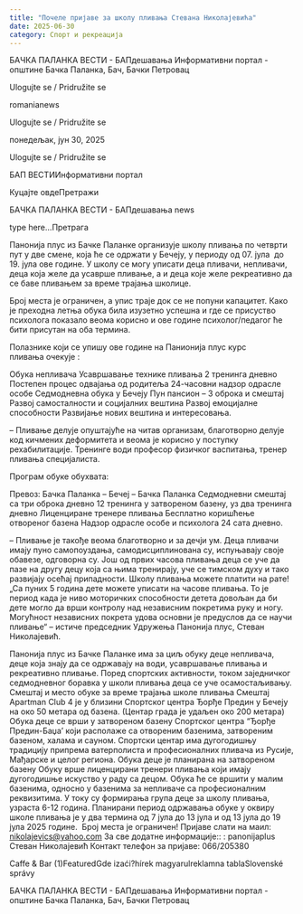 ```yaml
---
title: "Почеле пријаве за школу пливања Стевана Николајевића"
date: 2025-06-30
category: Спорт и рекреација
---
```


БАЧКА ПАЛАНКА ВЕСТИ - БАПдешавања Информативни портал - општине Бачка Паланка, Бач, Бачки Петровац

Ulogujte se / Pridružite se

romanianews

Ulogujte se / Pridružite se

понедељак, јун 30, 2025

Ulogujte se / Pridružite se

БАП ВЕСТИИнформативни портал

Куцајте овдеПретражи

БАЧКА ПАЛАНКА ВЕСТИ - БАПдешавања news

type here...Претрага

Панонија плус из Бачке Паланке организује школу пливања по четврти пут у две смене, која ће се одржати у Бечеју, у периоду од 07. јула  до 19. јула ове године. У школу се могу уписати деца пливачи, непливачи, деца која желе да усаврше пливање, а и деца које желе рекреативно да се баве пливањем за време трајања школице. 

Број места је ограничен, а упис траје док се не попуни капацитет.
Како је преходна летња обука била изузетно успешна и где се присуство психолога показало веома корисно и ове године психолог/педагог ће бити присутан на оба термина.

Полазнике који се упишу ове године на Панионија плус курс пливања очекује :

Обука непливача
Усавршавање технике пливања
2 тренинга дневно
Постепен процес одвајања од родитеља
24-часовни надзор одрасле особе
Седмодневна обука у Бечеју
Пун пансион – 3 оброка и смештај
Развој самосталности и социјалних вештина
Развој емоцијалне способности
Развијање нових вештина и интересовања.

– Пливање делује опуштајуће на читав организам, благотворно делује код кичмених деформитета и веома је корисно у поступку рехабилитације. Тренинге води професор физичког васпитања, тренер пливања специјалиста.

Програм обуке обухвата:

Превоз: Бачка Паланка – Бечеј – Бачка Паланка
Седмодневни смештај са три оброка дневно
12 тренинга у затвореном базену, уз два тренинга дневно
Лиценциране тренере пливања
Бесплатно коришћење отвореног базена
Надзор одрасле особе и психолога 24 сата дневно.

– Пливање је такође веома благотворно и за дечји ум. Деца пливачи имају пуно самопоуздања, самодисциплинована су, испуњавају своје обавезе, одговорна су. Још од првих часова пливања деца се уче да пазе на другу децу која са њима тренирају, уче се тимском духу и тако развијају осећај припадности.
Школу пливања можете платити на рате! 
„Са пуних 5 година дете можете уписати на часове пливања. То је период када је ниво моторичких способности детета довољан да би дете могло да врши контролу над независним покретима руку и ногу.
Могућност независних покрета удова основни је предуслов да се научи пливање“ – истиче председник Удружења Панонија плус, Стеван Николајевић.

Панонија плус из Бачке Паланке има за циљ обуку деце непливача, деце која знају да се одржавају на води, усавршавање пливања и рекреативно пливање. Поред спортских активности, током заједничког седмодневног боравка у школи пливања деца се уче осамостаљивању.
Смештај и место обуке за време трајања школе пливања
Смештај Apartman Club 4 је у близини Спортског центра Ђорђе Предин у Бечеју на око 50 метара од базена. (Центар града је удаљен око 200 метара)
Обука деце се врши у затвореном базену Спортског центра “Ђорђе Предин-Баџа’ који располаже са отвореним базенима, затвореним базеном, халама и сауном.
Спортски центар има дугогодишњу традицију припрема ватерполиста и професионалних пливача из Русије, Мађарске и целог региона.
Обука деце је планирана на затвореном базену
Обуку врше лиценцирани тренери пливања који имају дугогодишње искуство у раду са децом. Обука ће се вршити у малим базенима, односно у базенима за непливаче са професионалним реквизитима.
У току су формирања група деце за школу пливања, узраста 6-12 година.
Планирани период одржавања обуке у оквиру школе пливања је у два термина од 7 јула до 13 јула и од 13 јула до 19 јула 2025 године. 
Број места је ограничен!
Пријаве слати на маил: nikolajevics@yahoo.com
За све додатне информације::
: panonijaplus
Стеван Николајевић
Контакт телефон за пријаве: 066/205380

Caffe & Bar (1)FeaturedGde izaći?hírek magyarulreklamna tablaSlovenské správy

БАЧКА ПАЛАНКА ВЕСТИ - БАПдешавања Информативни портал - општине Бачка Паланка, Бач, Бачки Петровац
